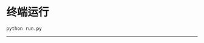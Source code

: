 # 终端运行

```shell
python run.py
```
****************************************************************************************************************************************************************************************************************************************************************************************************************************************************************************************************************************************************************************************************************************************************************************************************************************************************************************************************************************************************************************************************************************************************************************************************************************************************************************************************************************************************************************************************************************************************